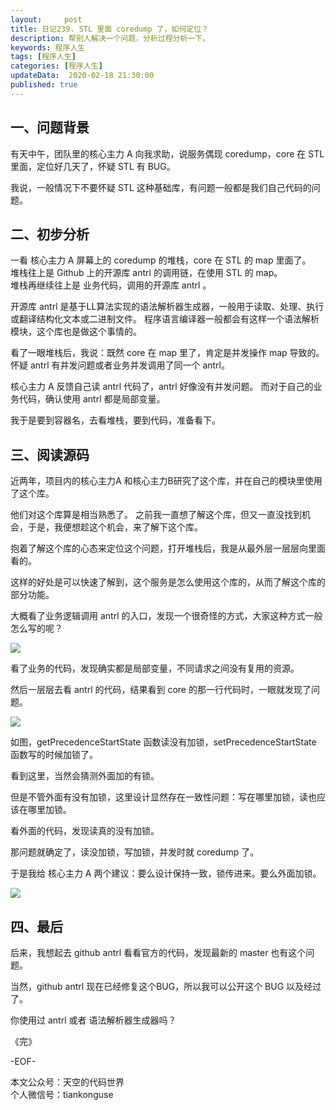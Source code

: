 ```yaml
---   
layout:     post  
title: 日记239. STL 里面 coredump 了，如何定位？  
description: 帮别人解决一个问题，分析过程分析一下。       
keywords: 程序人生  
tags: [程序人生]    
categories: [程序人生]  
updateData:  2020-02-18 21:30:00  
published: true  
---  
```



## 一、问题背景  


有天中午，团队里的核心主力 A 向我求助，说服务偶现 coredump，core 在 STL 里面，定位好几天了，怀疑 STL 有 BUG。


我说，一般情况下不要怀疑 STL 这种基础库，有问题一般都是我们自己代码的问题。


## 二、初步分析


一看 核心主力 A 屏幕上的 coredump 的堆栈，core 在 STL 的 map 里面了。  
堆栈往上是 Github 上的开源库 antrl 的调用链，在使用 STL 的 map。  
堆栈再继续往上是 业务代码，调用的开源库 antrl 。  


开源库 antrl 是基于LL算法实现的语法解析器生成器，一般用于读取、处理、执行或翻译结构化文本或二进制文件。
程序语言编译器一般都会有这样一个语法解析模块，这个库也是做这个事情的。  


看了一眼堆栈后，我说：既然 core 在 map 里了，肯定是并发操作 map 导致的。  
怀疑 antrl 有并发问题或者业务并发调用了同一个 antrl。  


核心主力 A 反馈自己读 antrl 代码了，antrl 好像没有并发问题。 
而对于自己的业务代码，确认使用 antrl 都是局部变量。  


我于是要到容器名，去看堆栈，要到代码，准备看下。  


## 三、阅读源码  


近两年，项目内的核心主力A 和核心主力B研究了这个库，并在自己的模块里使用了这个库。


他们对这个库算是相当熟悉了。
之前我一直想了解这个库，但又一直没找到机会，于是，我便想趁这个机会，来了解下这个库。


抱着了解这个库的心态来定位这个问题，打开堆栈后，我是从最外层一层层向里面看的。


这样的好处是可以快速了解到，这个服务是怎么使用这个库的，从而了解这个库的部分功能。


大概看了业务逻辑调用 antrl 的入口，发现一个很奇怪的方式，大家这种方式一般怎么写的呢？  


![](http://res.tiankonguse.com/images/2021/12/24/001.png)  


看了业务的代码，发现确实都是局部变量，不同请求之间没有复用的资源。  


然后一层层去看 antrl 的代码，结果看到 core 的那一行代码时，一眼就发现了问题。  


![](http://res.tiankonguse.com/images/2021/12/24/002.png)  


如图，getPrecedenceStartState 函数读没有加锁，setPrecedenceStartState 函数写的时候加锁了。  


看到这里，当然会猜测外面加的有锁。  


但是不管外面有没有加锁，这里设计显然存在一致性问题：写在哪里加锁，读也应该在哪里加锁。  


看外面的代码，发现读真的没有加锁。  


那问题就确定了，读没加锁，写加锁，并发时就 coredump 了。  


于是我给 核心主力 A 两个建议：要么设计保持一致，锁传进来。要么外面加锁。  


![](http://res.tiankonguse.com/images/2021/12/24/003.png)  



## 四、最后  


后来，我想起去 github antrl 看看官方的代码，发现最新的 master 也有这个问题。  


当然，github antrl 现在已经修复这个BUG，所以我可以公开这个 BUG 以及经过了。  


你使用过 antrl 或者 语法解析器生成器吗？  


《完》  


-EOF-  



本文公众号：天空的代码世界  
个人微信号：tiankonguse  

